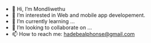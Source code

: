 - 👋 Hi, I’m Mondliwethu
- 👀 I’m interested in Web and mobile app developement.
- 🌱 I’m currently learning ...
- 💞️ I’m looking to collaborate on ...
- 📫 How to reach me: hadebealphonse@gmail.com

<!---
mondlie16/mondlie16 is a ✨ special ✨ repository because its `README.md` (this file) appears on your GitHub profile.
You can click the Preview link to take a look at your changes.
--->
